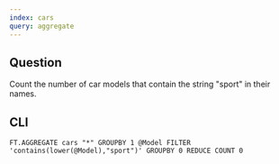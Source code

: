 ```yaml
---
index: cars
query: aggregate
---
```


## Question

Count the number of car models that contain the string "sport" in their names.

## CLI

```
FT.AGGREGATE cars "*" GROUPBY 1 @Model FILTER 'contains(lower(@Model),"sport")' GROUPBY 0 REDUCE COUNT 0
```